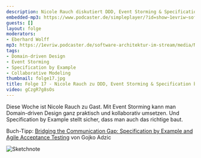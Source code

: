 ```yaml
---
description: Nicole Rauch diskutiert DDD, Event Storming & Specification by Example
embedded-mp3: https://www.podcaster.de/simpleplayer/?id=show~1evriw~software-architektur-im-stream~pod-3947e6c572a58ea75979934c7f&v=1618778016
guests: []
layout: folge
moderators:
- Eberhard Wolff
mp3: https://1evriw.podcaster.de/software-architektur-im-stream/media/NicoleRauch.mp3
tags:
- Domain-driven Design
- Event Storming
- Specification by Example
- Collaborative Modeling
thumbnail: folge17.jpg
title: Folge 17 - Nicole Rauch zu DDD, Event Storming & Specification by Example
video: gCzgR7g8sOs
---
```


Diese Woche ist Nicole Rauch zu Gast. Mit Event Storming kann man
Domain-driven Design ganz praktisch und kollaborativ umsetzen. Und
Specification by Example stellt sicher, dass man auch das richtige
baut.

Buch-Tipp: [Bridging the Communication Gap: Specification by Example and Agile Acceptance Testing](https://www.goodreads.com/book/show/6443938-bridging-the-communication-gap) von Gojko Adzic 

![Sketchnote](/sketchnotes/folge17.jpg "Sketchnote")
